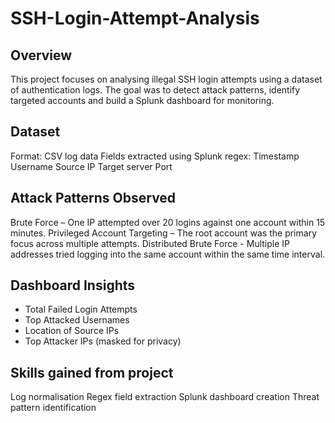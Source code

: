 # SSH-Login-Attempt-Analysis

## Overview
This project focuses on analysing illegal SSH login attempts using a dataset of authentication logs. The goal was to detect attack patterns, identify targeted accounts 
and build a Splunk dashboard for monitoring.

## Dataset
Format: CSV log data
Fields extracted using Splunk regex:
Timestamp
Username
Source IP
Target server
Port

## Attack Patterns Observed
Brute Force – One IP attempted over 20 logins against one account within 15 minutes.
Privileged Account Targeting – The root account was the primary focus across multiple attempts.
Distributed Brute Force - Multiple IP addresses tried logging into the same account within the same time interval.

## Dashboard Insights
- Total Failed Login Attempts
- Top Attacked Usernames
- Location of Source IPs
- Top Attacker IPs (masked for privacy)

## Skills gained from project
Log normalisation
Regex field extraction
Splunk dashboard creation
Threat pattern identification
